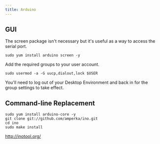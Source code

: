 ```yaml
---
title: Arduino
---
```


## GUI

The screen package isn't necessary but it's useful as a way to access the
serial port.

```
sudo yum install arduino screen -y
```

Add the required groups to your user account.

```
sudo usermod -a -G uucp,dialout,lock $USER
```

You'll need to log out of your Desktop Environment and back in for the group
settings to take effect.

## Command-line Replacement

```
sudo yum install arduino-core -y
git clone git://github.com/amperka/ino.git
cd ino
sudo make install
```

http://inotool.org/
